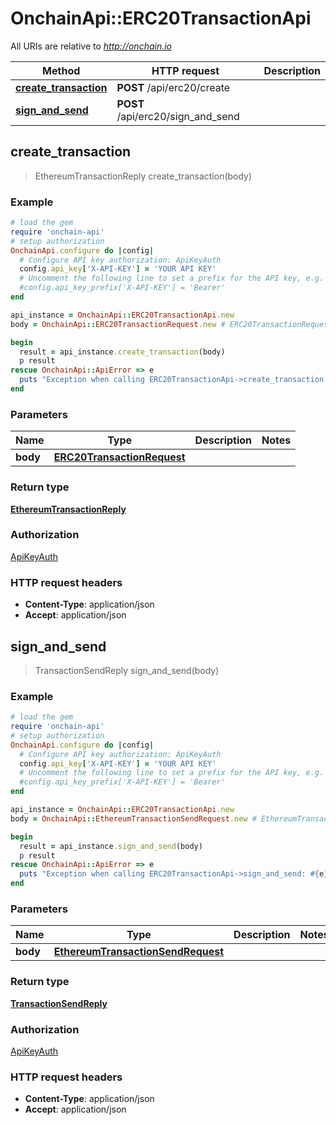 # OnchainApi::ERC20TransactionApi

All URIs are relative to *http://onchain.io*

Method | HTTP request | Description
------------- | ------------- | -------------
[**create_transaction**](ERC20TransactionApi.md#create_transaction) | **POST** /api/erc20/create | 
[**sign_and_send**](ERC20TransactionApi.md#sign_and_send) | **POST** /api/erc20/sign_and_send | 



## create_transaction

> EthereumTransactionReply create_transaction(body)



### Example

```ruby
# load the gem
require 'onchain-api'
# setup authorization
OnchainApi.configure do |config|
  # Configure API key authorization: ApiKeyAuth
  config.api_key['X-API-KEY'] = 'YOUR API KEY'
  # Uncomment the following line to set a prefix for the API key, e.g. 'Bearer' (defaults to nil)
  #config.api_key_prefix['X-API-KEY'] = 'Bearer'
end

api_instance = OnchainApi::ERC20TransactionApi.new
body = OnchainApi::ERC20TransactionRequest.new # ERC20TransactionRequest | 

begin
  result = api_instance.create_transaction(body)
  p result
rescue OnchainApi::ApiError => e
  puts "Exception when calling ERC20TransactionApi->create_transaction: #{e}"
end
```

### Parameters


Name | Type | Description  | Notes
------------- | ------------- | ------------- | -------------
 **body** | [**ERC20TransactionRequest**](ERC20TransactionRequest.md)|  | 

### Return type

[**EthereumTransactionReply**](EthereumTransactionReply.md)

### Authorization

[ApiKeyAuth](../README.md#ApiKeyAuth)

### HTTP request headers

- **Content-Type**: application/json
- **Accept**: application/json


## sign_and_send

> TransactionSendReply sign_and_send(body)



### Example

```ruby
# load the gem
require 'onchain-api'
# setup authorization
OnchainApi.configure do |config|
  # Configure API key authorization: ApiKeyAuth
  config.api_key['X-API-KEY'] = 'YOUR API KEY'
  # Uncomment the following line to set a prefix for the API key, e.g. 'Bearer' (defaults to nil)
  #config.api_key_prefix['X-API-KEY'] = 'Bearer'
end

api_instance = OnchainApi::ERC20TransactionApi.new
body = OnchainApi::EthereumTransactionSendRequest.new # EthereumTransactionSendRequest | 

begin
  result = api_instance.sign_and_send(body)
  p result
rescue OnchainApi::ApiError => e
  puts "Exception when calling ERC20TransactionApi->sign_and_send: #{e}"
end
```

### Parameters


Name | Type | Description  | Notes
------------- | ------------- | ------------- | -------------
 **body** | [**EthereumTransactionSendRequest**](EthereumTransactionSendRequest.md)|  | 

### Return type

[**TransactionSendReply**](TransactionSendReply.md)

### Authorization

[ApiKeyAuth](../README.md#ApiKeyAuth)

### HTTP request headers

- **Content-Type**: application/json
- **Accept**: application/json

